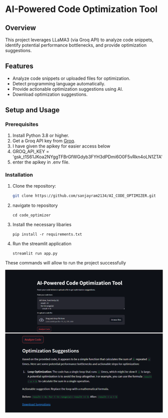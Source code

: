 # AI-Powered Code Optimization Tool

## Overview
This project leverages LLaMA3 (via Groq API) to analyze code snippets, identify potential performance bottlenecks, and provide optimization suggestions.

## Features
- Analyze code snippets or uploaded files for optimization.
- Detect programming language automatically.
- Provide actionable optimization suggestions using AI.
- Download optimization suggestions.

## Setup and Usage

### Prerequisites
1. Install Python 3.8 or higher.
2. Get a Groq API key from [Groq](https://groq.com).
3. I have given the apikey for easier access below
4. GROQ_API_KEY = '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'
5. enter the apikey in .env file.

### Installation
1. Clone the repository:
   ```bash
   git clone https://github.com/sanjayram2134/AI_CODE_OPTIMIZER.git
2. navigate to repository
   ```
   cd code_optimizer
3. Install the necessary libaries
   ```
   pip install -r requirements.txt
4. Run the streamlit application
   ```
   streamlit run app.py
These commands will allow to run the project successfully

![Screenshot](images/Screenshot%202024-12-07%20204842.png)
![Screenshot](images/Screenshot%202024-12-07%20204852.png)

